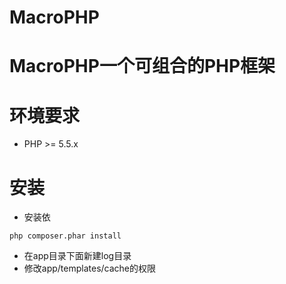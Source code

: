 # MacroPHP
# MacroPHP一个可组合的PHP框架
# 环境要求
* PHP >= 5.5.x


# 安装
* 安装依
```
php composer.phar install
```
* 在app目录下面新建log目录
* 修改app/templates/cache的权限

